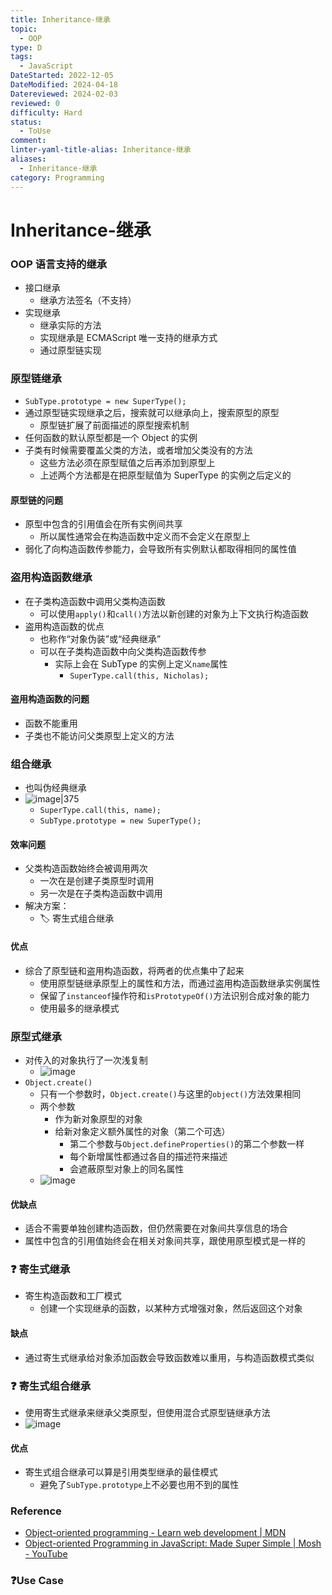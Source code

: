 ```yaml
---
title: Inheritance-继承
topic:
  - OOP
type: D
tags:
  - JavaScript
DateStarted: 2022-12-05
DateModified: 2024-04-18
Datereviewed: 2024-02-03
reviewed: 0
difficulty: Hard
status:
  - ToUse
comment: 
linter-yaml-title-alias: Inheritance-继承
aliases:
  - Inheritance-继承
category: Programming
---
```


# Inheritance-继承

### OOP 语言支持的继承

- 接口继承
  - 继承方法签名（不支持）
- 实现继承
  - 继承实际的方法
  - 实现继承是 ECMAScript 唯一支持的继承方式
  - 通过原型链实现

### 原型链继承

- `SubType.prototype = new SuperType();`
- 通过原型链实现继承之后，搜索就可以继承向上，搜索原型的原型
  - 原型链扩展了前面描述的原型搜索机制
- 任何函数的默认原型都是一个 Object 的实例
- 子类有时候需要覆盖父类的方法，或者增加父类没有的方法
  - 这些方法必须在原型赋值之后再添加到原型上
  - 上述两个方法都是在把原型赋值为 SuperType 的实例之后定义的

#### 原型链的问题

- 原型中包含的引用值会在所有实例间共享
  - 所以属性通常会在构造函数中定义而不会定义在原型上
- 弱化了向构造函数传参能力，会导致所有实例默认都取得相同的属性值

### 盗用构造函数继承

- 在子类构造函数中调用父类构造函数
  - 可以使用`apply()`和`call()`方法以新创建的对象为上下文执行构造函数
- 盗用构造函数的优点
  - 也称作“对象伪装”或“经典继承”
  - 可以在子类构造函数中向父类构造函数传参
    - 实际上会在 SubType 的实例上定义`name`属性
      - `SuperType.call(this, Nicholas);`

#### 盗用构造函数的问题

- 函数不能重用
- 子类也不能访问父类原型上定义的方法

### 组合继承

- 也叫伪经典继承
- ![image|375](https://cdn.jsdelivr.net/gh/jenniferwonder/bimg/programming/c785cd107320990eed55400fb1ff58cf.png)
  - `SuperType.call(this, name);`
  - `SubType.prototype = new SuperType();`

#### 效率问题

- 父类构造函数始终会被调用两次
  - 一次在是创建子类原型时调用
  - 另一次是在子类构造函数中调用
- 解决方案：
  - 🏷️ 寄生式组合继承

#### 优点

- 综合了原型链和盗用构造函数，将两者的优点集中了起来
  - 使用原型链继承原型上的属性和方法，而通过盗用构造函数继承实例属性
  - 保留了`instanceof`操作符和`isPrototypeOf()`方法识别合成对象的能力
  - 使用最多的继承模式

### 原型式继承

- 对传入的对象执行了一次浅复制
  - ![image](https://cdn.jsdelivr.net/gh/jenniferwonder/bimg/programming/761444f8eae3a55fee7209f35d52803b.png)
- `Object.create()`
  - 只有一个参数时，`Object.create()`与这里的`object()`方法效果相同
  - 两个参数
    - 作为新对象原型的对象
    - 给新对象定义额外属性的对象（第二个可选）
      - 第二个参数与`Object.defineProperties()`的第二个参数一样
      - 每个新增属性都通过各自的描述符来描述
      - 会遮蔽原型对象上的同名属性
  - ![image](https://cdn.jsdelivr.net/gh/jenniferwonder/bimg/programming/0f7db5c833bd11c935753b4ac88b222f.png)

#### 优缺点

- 适合不需要单独创建构造函数，但仍然需要在对象间共享信息的场合
- 属性中包含的引用值始终会在相关对象间共享，跟使用原型模式是一样的

### ❓ 寄生式继承

- 寄生构造函数和工厂模式
  - 创建一个实现继承的函数，以某种方式增强对象，然后返回这个对象

#### 缺点

- 通过寄生式继承给对象添加函数会导致函数难以重用，与构造函数模式类似

### ❓ 寄生式组合继承

- 使用寄生式继承来继承父类原型，但使用混合式原型链继承方法
- ![image](https://cdn.jsdelivr.net/gh/jenniferwonder/bimg/programming/4d3ce511f14579e6cbdb3a723b1bcfb9.png)

#### 优点

- 寄生式组合继承可以算是引用类型继承的最佳模式
  - 避免了`SubType.prototype`上不必要也用不到的属性

### Reference

- [Object-oriented programming - Learn web development | MDN](https://developer.mozilla.org/en-US/docs/Learn/JavaScript/Objects/Object-oriented_programming)
- [Object-oriented Programming in JavaScript: Made Super Simple | Mosh - YouTube](https://www.youtube.com/watch?v=PFmuCDHHpwk)

### ❓Use Case
